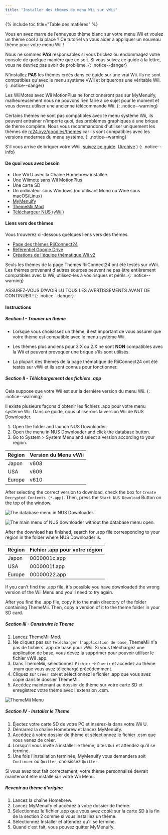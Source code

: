 ```yaml
---
title: "Installer des thèmes de menu Wii sur vWii"
---
```


{% include toc title="Table des matières" %}

Vous en avez marre de l’ennuyeux thème blanc sur votre menu Wii et voulez un thème cool à la place ? Ce tutoriel va vous aider à appliquer un nouveau thème pour votre menu Wii !

Nous ne sommes **PAS** responsables si vous brickez ou endommagez votre console de quelque manière que ce soit. Si vous suivez ce guide à la lettre, vous ne devriez pas avoir de problème.
{: .notice--danger}

N'installez **PAS** les thèmes créés dans ce guide sur une vrai Wii. Ils ne sont compatibles qu'avec le menu système vWii et briquerons une véritable Wii.
{: .notice--danger}

Les WiiMotes avec Wii MotionPlus ne fonctionneront pas sur MyMenuify, malheureusement nous ne pouvons rien faire à ce sujet pour le moment et vous devrez utiliser une ancienne télécommande Wii.
{: .notice--warning}

Certains thèmes ne sont pas compatibles avec le menu système Wii, ils peuvent entraîner n'importe quoi, des problèmes graphiques à une brique de thème complète. Nous vous recommandons d'utiliser uniquement les thèmes de [rc24.xyz/goodies/themes](https://rc24.xyz/goodies/themes/) car ils sont compatibles avec les versions modernes du menu système.
{: .notice--warning}

S'il vous arrive de briquer votre vWii, [suivez ce guide](https://gbatemp.net/threads/guide-vwii-unbrick-guide-by-garyodernichts.528329). ([Archive](https://web.archive.org/web/20200213194233/https://gbatemp.net/threads/guide-vwii-unbrick-guide-by-garyodernichts.528329/) )
{: .notice--info}

#### De quoi vous avez besoin

* Une Wii U avec la Chaîne Homebrew installée.
* Une Wiimote sans Wii MotionPlus
* Une carte SD
* Un ordinateur sous Windows (ou utilisant Mono ou Wine sous macOS/Linux)
* [MyMenuify](/assets/files/Mymenuify-Old-vWii.zip)
* [ThemeMii Mod](/assets/files/New_ThemeMii_MOD.zip)
* [Téléchargeur NUS (vWii)](/assets/files/NUSDownloader-vwii.zip)

#### Liens vers des thèmes

Vous trouverez ci-dessous quelques liens vers des thèmes.

* [Page des thèmes RiiConnect24](https://rc24.xyz/goodies/themes/)
* [Référentiel Google Drive](https://drive.google.com/drive/folders/19tyeVQ--bJ0ZUTNg5yvAGvc3G4-euEpm?usp=sharing)
* [Créations de l'équipe thématique Wii v2](https://gbatemp.net/threads/wii-theme-team-creations-v2.336596/)

Seuls les thèmes de la page Thèmes RiiConnect24 ont été testés sur vWii. Les thèmes provenant d'autres sources peuvent ne pas être entièrement compatibles avec la Wii, utilisez-les à vos risques et périls.
{: .notice--warning}

ASSUREZ-VOUS D’AVOIR LU TOUS LES AVERTISSEMENTS AVANT DE CONTINUER !
{: .notice--danger}

#### Instructions

##### Section I - Trouver un thème

* Lorsque vous choisissez un thème, il est important de vous assurer que votre thème est compatible avec le menu système Wii.

* Les thèmes plus anciens pour 3.X ou 2.X ne sont **NON** compatibles avec la Wii et peuvent provoquer une brique s'ils sont utilisés.

* La plupart des thèmes de la page thématique de RiiConnect24 ont été testés sur vWii et ils sont connus pour fonctionner.

##### Section II - Téléchargement des fichiers .app

Cela suppose que votre Wii est sur la dernière version du menu Wii.
{: .notice--warning}

Il existe plusieurs façons d'obtenir les fichiers .app pour votre menu système Wii. Dans ce guide, nous utiliserons la version Wii de NUS Downloader.

1. Open the folder and launch NUS Downloader.
2. Open the menu in NUS Downloader and click the database button.
3. Go to System > System Menu and select a version according to your region.

| Région | Version du Menu vWii |
| ------ | -------------------- |
| Japon  | v608                 |
| USA    | v609                 |
| Europe | v610                 |

After selecting the correct version to download, check the box for `Create Decrypted Contents (*.app)`. Then, press the `Start NUS Download` Button on the top of the window.

![The database menu in NUS Downloader.](/images/Themes-vWii/NUSD-vWii_preview-database.png)

![The main menu of NUS downloader without the database menu open.](/images/Themes-vWii/NUSD-vWii_sysmenu-versions.png)

After the download has finished, search for .app file corresponding to your region in the folder where NUS Downloader is.

| Région | Fichier .app pour votre région |
| ------ | ------------------------------ |
| Japon  | 0000001c.app                   |
| USA    | 0000001f.app                   |
| Europe | 00000022.app                   |

If you can't find the .app file, it's possible you have downloaded the wrong version of the Wii Menu and you'll need to try again.

After you find the .app file, copy it to the main directory of the folder containing ThemeMii. Then, copy a version of it to the theme folder in your SD card.

##### Section III - Construire le Theme

1. Lancez ThemeMii Mod.
2. Ne cliquez pas sur `Télécharger l'application de base`, ThemeMii n'a pas de fichiers .app de base pour vWii. Si vous téléchargez une application de base, vous devez la supprimer pour pouvoir utiliser le fichier vWii .app.
3. Dans ThemeMii, sélectionnez `Fichier` -> `Ouvrir` et accédez au thème .mym que vous avez téléchargé précédemment.
4. Cliquez sur `Créer CSM` et sélectionnez le fichier .app que vous avez copié dans le dossier ThemeMii.
5. Accédez maintenant au dossier de thème sur votre carte SD et enregistrez votre thème avec l'extension .csm.

![ThemeMii Menu](/images/Themes-vWii/ThemeMii-Mod-Preview_vWii.png)

##### Section IV - Installer le Theme

1. Éjectez votre carte SD de votre PC et insérez-la dans votre Wii U.
2. Démarrez la chaîne Homebrew et lancez MyMenuify.
3. Accédez à votre dossier de thème et sélectionnez le fichier .csm que vous venez de créer.
4. Lorsqu'il vous invite à installer le thème, dites `Oui` et attendez qu'il se termine.
5. Une fois l'installation terminée, MyMenuify vous demandera soit `Continuer` ou `Quitter`, choisissez `Quitter`.

Si vous avez tout fait correctement, votre thème personnalisé devrait maintenant être installé sur votre Wii Menu.

##### Revenir au thème d'origine

1. Lancez la chaîne Homebrew.
2. Lancez MyMenuify et accédez à votre dossier de thème.
3. Sélectionnez le fichier .app que vous avez copié sur la carte SD à la fin de la section 2 comme si vous installiez un thème.
4. Sélectionnez Installer et attendez qu'il se termine.
5. Quand c'est fait, vous pouvez quitter MyMenuify.